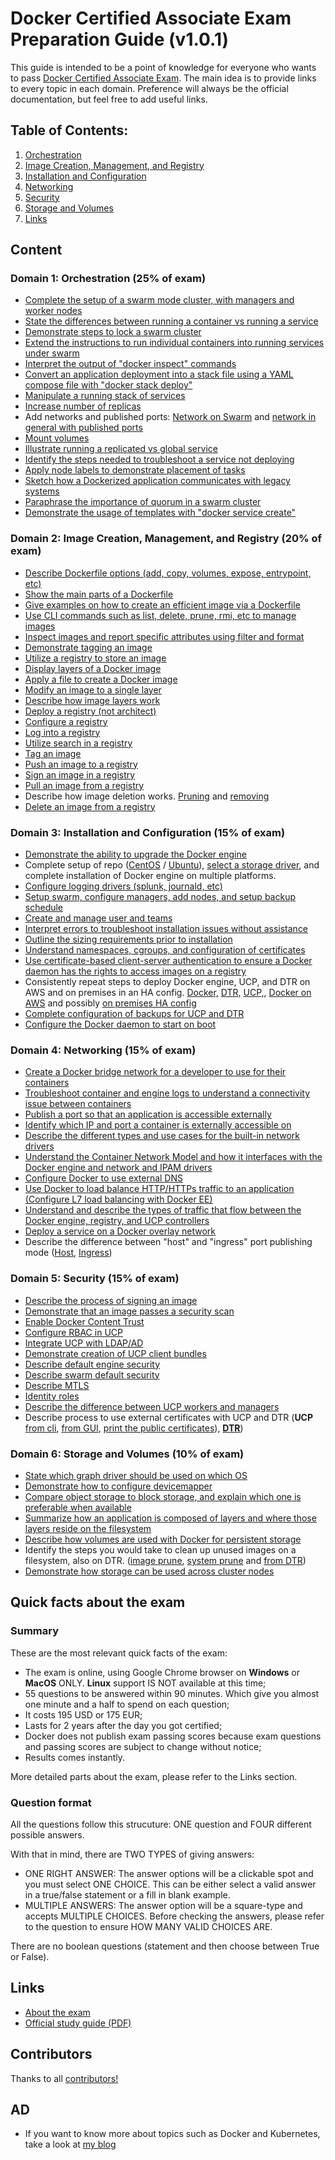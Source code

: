 # Docker Certified Associate Exam Preparation Guide (v1.0.1)

This guide is intended to be a point of knowledge for everyone who wants to pass [Docker Certified Associate Exam](https://blog.docker.com/2017/09/introducing-docker-global-professional-certification-program/). The main idea is to provide links to every topic in each domain. Preference will always be the official documentation, but feel free to add useful links.

## Table of Contents:
1. [Orchestration](https://github.com/Evalle/DCA/blob/master/README.md#domain-1-orchestration-25-of-exam)
2. [Image Creation, Management, and Registry](https://github.com/Evalle/DCA/blob/master/README.md#domain-2-image-creation-management-and-registry-20-of-exam)
3. [Installation and Configuration](https://github.com/Evalle/DCA/blob/master/README.md#domain-3-installation-and-configuration-15-of-exam)
4. [Networking](https://github.com/Evalle/DCA/blob/master/README.md#domain-4-networking-15-of-exam)
5. [Security](https://github.com/Evalle/DCA/blob/master/README.md#domain-5-security-15-of-exam)
6. [Storage and Volumes](https://github.com/Evalle/DCA/blob/master/README.md#domain-6-storage-and-volumes-10-of-exam)
7. [Links](https://github.com/evalle/dca#links)

## Content

### Domain 1: Orchestration (25% of exam)
- [Complete the setup of a swarm mode cluster, with managers and worker nodes](https://docs.docker.com/engine/swarm/swarm-tutorial/create-swarm/)
- [State the differences between running a container vs running a service](https://stackoverflow.com/a/43408904)
- [Demonstrate steps to lock a swarm cluster](https://docs.docker.com/engine/swarm/swarm_manager_locking/)
- [Extend the instructions to run individual containers into running services under swarm](https://docs.docker.com/engine/swarm/swarm-tutorial/deploy-service/)
- [Interpret the output of "docker inspect" commands](https://docs.docker.com/engine/swarm/swarm-tutorial/inspect-service/)
- [Convert an application deployment into a stack file using a YAML compose file with
"docker stack deploy"](https://docs.docker.com/engine/reference/commandline/stack_deploy/)
- [Manipulate a running stack of services](https://docs.docker.com/engine/reference/commandline/stack_services/#related-commands)
- [Increase number of replicas](https://docs.docker.com/engine/reference/commandline/service_scale/)
- Add networks and published ports: [Network on Swarm](https://docs.docker.com/v17.09/engine/swarm/networking/) and [network in general with published ports](https://docs.docker.com/network/)
- [Mount volumes](https://docs.docker.com/storage/volumes/)
- [Illustrate running a replicated vs global service](https://docs.docker.com/engine/swarm/how-swarm-mode-works/services/#replicated-and-global-services)
- [Identify the steps needed to troubleshoot a service not deploying](https://success.docker.com/article/swarm-troubleshooting-methodology)
- [Apply node labels to demonstrate placement of tasks](https://docs.docker.com/engine/reference/commandline/node_update/)
- [Sketch how a Dockerized application communicates with legacy systems](https://docs.docker.com/config/containers/container-networking/)
- [Paraphrase the importance of quorum in a swarm cluster](https://docs.docker.com/engine/swarm/raft/)
- [Demonstrate the usage of templates with "docker service create"](https://docs.docker.com/engine/reference/commandline/service_create/#create-services-using-templates)

### Domain 2: Image Creation, Management, and Registry (20% of exam)
- [Describe Dockerfile options (add, copy, volumes, expose, entrypoint, etc)](https://docs.docker.com/engine/reference/builder/#from)
- [Show the main parts of a Dockerfile](https://docs.docker.com/engine/reference/builder/#dockerfile-examples)
- [Give examples on how to create an efficient image via a Dockerfile](https://docs.docker.com/engine/userguide/eng-image/dockerfile_best-practices/)
- [Use CLI commands such as list, delete, prune, rmi, etc to manage images](https://docs.docker.com/engine/reference/commandline/image/#usage)
- [Inspect images and report specific attributes using filter and format](https://docs.docker.com/engine/reference/commandline/inspect/#extended-description)
- [Demonstrate tagging an image](https://docs.docker.com/engine/reference/commandline/tag/)
- [Utilize a registry to store an image](https://docs.docker.com/registry/deploying/#run-a-local-registry)
- [Display layers of a Docker image](https://docs.docker.com/engine/reference/commandline/image_history/)
- [Apply a file to create a Docker image](https://docs.docker.com/engine/reference/commandline/image_load/)
- [Modify an image to a single layer](https://docs.docker.com/develop/develop-images/dockerfile_best-practices/#minimize-the-number-of-layers)
- [Describe how image layers work](https://docs.docker.com/storage/storagedriver/#images-and-layers)
- [Deploy a registry (not architect)](https://docs.docker.com/registry/deploying/)
- [Configure a registry](https://docs.docker.com/registry/configuration/)
- [Log into a registry](https://docs.docker.com/engine/reference/commandline/login/#parent-command)
- [Utilize search in a registry](https://docs.docker.com/engine/reference/commandline/search/)
- [Tag an image](https://docs.docker.com/engine/reference/commandline/tag/)
- [Push an image to a registry](https://docs.docker.com/engine/reference/commandline/push/)
- [Sign an image in a registry](https://docs.docker.com/datacenter/dtr/2.4/guides/user/manage-images/sign-images/)
- [Pull an image from a registry](https://docs.docker.com/engine/reference/commandline/pull/)
- Describe how image deletion works. [Pruning](https://docs.docker.com/config/pruning/) and [removing](https://docs.docker.com/engine/reference/commandline/rmi/)
- [Delete an image from a registry](https://docs.docker.com/datacenter/dtr/2.0/repos-and-images/delete-an-image/)

### Domain 3: Installation and Configuration (15% of exam)
- [Demonstrate the ability to upgrade the Docker engine](https://docs.docker.com/install/linux/docker-ce/ubuntu/#upgrade-docker-engine---community)
- Complete setup of repo ([CentOS](https://docs.docker.com/install/linux/docker-ce/centos/#set-up-the-repository) / [Ubuntu](https://docs.docker.com/install/linux/docker-ce/ubuntu/#set-up-the-repository)), [select a storage driver](https://docs.docker.com/storage/storagedriver/select-storage-driver/), and complete installation of Docker
engine on multiple platforms.
- [Configure logging drivers (splunk, journald, etc)](https://docs.docker.com/config/containers/logging/configure/)
- [Setup swarm, configure managers, add nodes, and setup backup schedule](https://docs.docker.com/engine/swarm/admin_guide/)
- [Create and manage user and teams](https://docs.docker.com/datacenter/dtr/2.4/guides/admin/manage-users/create-and-manage-teams/)
- [Interpret errors to troubleshoot installation issues without assistance](https://docs.docker.com/config/daemon/#troubleshoot-the-daemon)
- [Outline the sizing requirements prior to installation](https://docs.docker.com/datacenter/ucp/2.2/guides/admin/install/system-requirements/#hardware-and-software-requirements)
- [Understand namespaces, cgroups, and configuration of certificates](https://docs.docker.com/engine/docker-overview/#namespaces)
- [Use certificate-based client-server authentication to ensure a Docker daemon has the
rights to access images on a registry](https://docs.docker.com/engine/security/certificates/)
- Consistently repeat steps to deploy Docker engine, UCP, and DTR on AWS and on
premises in an HA config. [Docker,](https://docs.docker.com/install/linux/docker-ce/ubuntu/) [DTR,](https://docs.docker.com/datacenter/dtr/2.3/guides/admin/install/) [UCP,](https://docs.docker.com/ee/ucp/), [Docker on AWS](https://docs.docker.com/docker-for-aws/) and possibly [on premises HA config](https://docs.docker.com/engine/swarm/admin_guide/#add-manager-nodes-for-fault-tolerance)
- [Complete configuration of backups for UCP and DTR](https://docs.docker.com/datacenter/ucp/2.2/guides/admin/backups-and-disaster-recovery/)
- [Configure the Docker daemon to start on boot](https://docs.docker.com/install/linux/linux-postinstall/)

### Domain 4: Networking (15% of exam)
- [Create a Docker bridge network for a developer to use for their containers](https://docs.docker.com/network/network-tutorial-standalone/)
- [Troubleshoot container and engine logs to understand a connectivity issue between
containers](https://success.docker.com/article/troubleshooting-container-networking)
- [Publish a port so that an application is accessible externally](https://github.com/wsargent/docker-cheat-sheet#exposing-ports)
- [Identify which IP and port a container is externally accessible on](https://docs.docker.com/engine/reference/commandline/port/#examples)
- [Describe the different types and use cases for the built-in network drivers](https://blog.docker.com/2016/12/understanding-docker-networking-drivers-use-cases/)
- [Understand the Container Network Model and how it interfaces with the Docker engine
and network and IPAM drivers](https://success.docker.com/article/networking/)
- [Configure Docker to use external DNS](https://gist.github.com/Evalle/7b21e0357c137875a03480428a7d6bf6)
- [Use Docker to load balance HTTP/HTTPs traffic to an application (Configure L7 load
balancing with Docker EE)](https://docs.docker.com/datacenter/ucp/2.2/guides/admin/configure/use-a-load-balancer/#configuration-examples)
- [Understand and describe the types of traffic that flow between the Docker engine,
registry, and UCP controllers](https://success.docker.com/article/networking/)
- [Deploy a service on a Docker overlay network](https://docs.docker.com/network/overlay/)
- Describe the difference between "host" and "ingress" port publishing mode ([Host](https://docs.docker.com/engine/swarm/services/#publish-a-services-ports-directly-on-the-swarm-node), [Ingress](https://docs.docker.com/engine/swarm/ingress/))

### Domain 5: Security (15% of exam)
- [Describe the process of signing an image](https://docs.docker.com/engine/security/trust/content_trust/#push-trusted-content)
- [Demonstrate that an image passes a security scan](https://docs.docker.com/datacenter/dtr/2.5/guides/admin/configure/set-up-vulnerability-scans/)
- [Enable Docker Content Trust](https://docs.docker.com/engine/security/trust/content_trust/)
- [Configure RBAC in UCP](https://docs.docker.com/datacenter/ucp/2.2/guides/access-control/)
- [Integrate UCP with LDAP/AD](https://docs.docker.com/datacenter/ucp/2.2/guides/admin/configure/external-auth/)
- [Demonstrate creation of UCP client bundles](https://blog.docker.com/2017/09/get-familiar-docker-enterprise-edition-client-bundles/)
- [Describe default engine security](https://docs.docker.com/engine/security/security/)
- [Describe swarm default security](https://docs.docker.com/engine/swarm/how-swarm-mode-works/pki/)
- [Describe MTLS](https://diogomonica.com/2017/01/11/hitless-tls-certificate-rotation-in-go/)
- [Identity roles](https://docs.docker.com/datacenter/ucp/2.2/guides/access-control/permission-levels/#roles)
- [Describe the difference between UCP workers and managers](https://docs.docker.com/datacenter/ucp/2.2/guides/architecture/)
- Describe process to use external certificates with UCP and DTR (**UCP** [from cli](https://success.docker.com/article/how-do-i-provide-an-externally-generated-security-certificate-during-the-ucp-command-line-installation), [from GUI](https://docs.docker.com/ee/ucp/admin/configure/use-your-own-tls-certificates/#configure-ucp-to-use-your-own-tls-certificates-and-keys), [print the public certificates](https://docs.docker.com/datacenter/ucp/3.0/reference/cli/dump-certs/)), [**DTR**](https://docs.docker.com/ee/dtr/admin/configure/use-your-own-tls-certificates/))

### Domain 6: Storage and Volumes (10% of exam)
- [State which graph driver should be used on which OS](https://docs.docker.com/storage/storagedriver/select-storage-driver/)
- [Demonstrate how to configure devicemapper](https://docs.docker.com/storage/storagedriver/device-mapper-driver/#configure-docker-with-the-devicemapper-storage-driver)
- [Compare object storage to block storage, and explain which one is preferable when
available](https://rancher.com/block-object-file-storage-containers/)
- [Summarize how an application is composed of layers and where those layers reside on
the filesystem](https://docs.docker.com/storage/storagedriver/#images-and-layers)
- [Describe how volumes are used with Docker for persistent storage](https://docs.docker.com/storage/volumes/)
- Identify the steps you would take to clean up unused images on a filesystem, also on DTR.
([image prune](https://docs.docker.com/engine/reference/commandline/image_prune/), [system prune](https://docs.docker.com/engine/reference/commandline/system_prune/) and [from DTR](https://docs.docker.com/ee/dtr/user/manage-images/delete-images/))
- [Demonstrate how storage can be used across cluster nodes](https://docs.docker.com/engine/extend/legacy_plugins/#volume-plugins)

## Quick facts about the exam

  ### Summary
  These are the most relevant quick facts of the exam:

  - The exam is online, using Google Chrome browser on <B>Windows</B> or <B>MacOS</B> ONLY. <B>Linux</B> support IS NOT available at this time;
  - 55 questions to be answered within 90 minutes. Which give you almost one minute and a half to spend on each question;
  - It costs 195 USD or 175 EUR;
  - Lasts for 2 years after the day you got certified;
  - Docker does not publish exam passing scores because exam questions and passing scores are subject to change without notice;
  - Results comes instantly.

  More detailed parts about the exam, please refer to the Links section.

  ### Question format

  All the questions follow this strucuture: ONE question and FOUR different possible answers.

  With that in mind, there are TWO TYPES of giving answers:
  - ONE RIGHT ANSWER: The answer options will be a clickable spot and you must select ONE CHOICE. This can be either select a valid answer in a true/false statement or a fill in blank example.
  - MULTIPLE ANSWERS: The answer option will be a square-type and accepts MULTIPLE CHOICES. Before checking the answers, please refer to the question to ensure HOW MANY VALID CHOICES ARE.

  There are no boolean questions (statement and then choose between True or False).

## Links

- [About the exam](https://success.docker.com/Certification)
- [Official study guide (PDF)](https://docker.cdn.prismic.io/docker%2Fa2d454ff-b2eb-4e9f-af0e-533759119eee_dca+study+guide+v1.0.1.pdf)

## Contributors

Thanks to all [contributors!](https://github.com/Evalle/DCA/graphs/contributors)

## AD
- If you want to know more about topics such as Docker and Kubernetes, take a look at [my blog](https://evalle.xyz/posts/)
